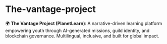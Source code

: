 # The-vantage-project
🌍 **The Vantage Project (PlanetLearn)**: A narrative-driven learning platform empowering youth through AI-generated missions, guild identity, and blockchain governance. Multilingual, inclusive, and built for global impact. 
